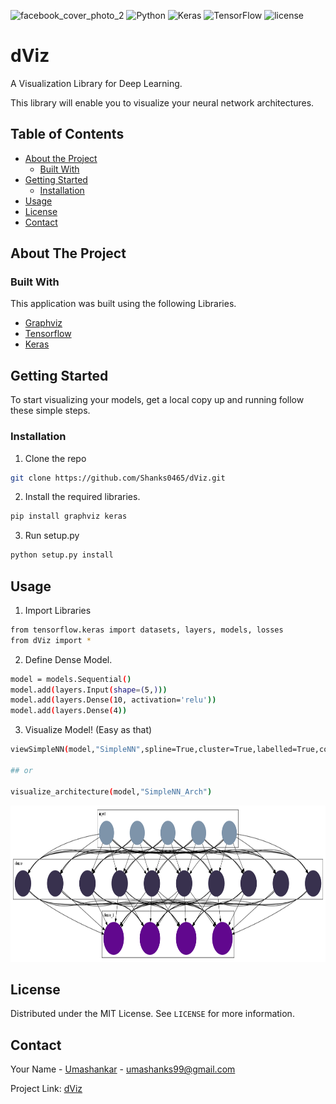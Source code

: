 ![facebook_cover_photo_2](https://user-images.githubusercontent.com/48712410/94682355-7294a080-0342-11eb-9619-6d0aff02a533.png)
![Python](https://img.shields.io/badge/python-3670A0?style=for-the-badge&logo=python&logoColor=ffdd54)
![Keras](https://img.shields.io/badge/Keras-%23D00000.svg?style=for-the-badge&logo=Keras&logoColor=white)
![TensorFlow](https://img.shields.io/badge/TensorFlow-%23FF6F00.svg?style=for-the-badge&logo=TensorFlow&logoColor=white)
![license](https://badgen.net/github/license/micromatch/micromatch)
# dViz
A Visualization Library for Deep Learning.

This library will enable you to visualize your neural network architectures.

<!-- TABLE OF CONTENTS -->
## Table of Contents

* [About the Project](#about-the-project)
  * [Built With](#built-with)
* [Getting Started](#getting-started)
  * [Installation](#installation)
* [Usage](#usage)
* [License](#license)
* [Contact](#contact)




<!-- ABOUT THE PROJECT -->
## About The Project



### Built With
This application was built using the following Libraries.
* [Graphviz](https://graphviz.readthedocs.io/en/stable/index.html)
* [Tensorflow](https://www.tensorflow.org/)
* [Keras](https://keras.io/)



<!-- GETTING STARTED -->
## Getting Started

To start visualizing your models, get a local copy up and running follow these simple steps.


### Installation

1. Clone the repo
```sh
git clone https://github.com/Shanks0465/dViz.git
```
2. Install the required libraries. 
```sh
pip install graphviz keras
```
3. Run setup.py
```sh
python setup.py install
```



<!-- USAGE EXAMPLES -->
## Usage

1. Import Libraries
```sh
from tensorflow.keras import datasets, layers, models, losses
from dViz import *
```

2. Define Dense Model. 
```sh
model = models.Sequential()
model.add(layers.Input(shape=(5,)))
model.add(layers.Dense(10, activation='relu'))
model.add(layers.Dense(4))
```

3. Visualize Model! (Easy as that)
```sh
viewSimpleNN(model,"SimpleNN",spline=True,cluster=True,labelled=True,colored=True)

## or

visualize_architecture(model,"SimpleNN_Arch")
```

<img src="example/SimpleNN.gv.png" alt="Shanks" width="700" height="250">




<!-- LICENSE -->
## License

Distributed under the MIT License. See `LICENSE` for more information.



<!-- CONTACT -->
## Contact

Your Name - [Umashankar](https://www.linkedin.com/in/shankar-kumar-74a228146/) - umashanks99@gmail.com

Project Link: [dViz](https://github.com/Shanks0465/dViz)
